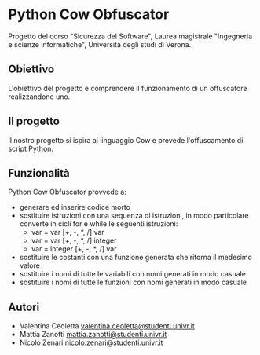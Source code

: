# Python Cow Obfuscator
Progetto del corso "Sicurezza del Software", Laurea magistrale "Ingegneria e scienze informatiche", Università degli studi di Verona.

## Obiettivo
L'obiettivo del progetto è comprendere il funzionamento di un offuscatore realizzandone uno.

## Il progetto
Il nostro progetto si ispira al linguaggio Cow e prevede l'offuscamento di script Python.

## Funzionalità
Python Cow Obfuscator provvede a:
- generare ed inserire codice morto
- sostituire istruzioni con una sequenza di istruzioni, in modo particolare converte in cicli for e while le seguenti istruzioni:
    - var = var [+, -, *, /] var
    - var = var [+, -, *, /] integer
    - var = integer [+, -, *, /] var
- sostituire le costanti con una funzione generata che ritorna il medesimo valore
- sostituire i nomi di tutte le variabili con nomi generati in modo casuale
- sostituire i nomi di tutte le funzioni con nomi generati in modo casuale

## Autori
- Valentina Ceoletta valentina.ceoletta@studenti.univr.it
- Mattia Zanotti mattia.zanotti@studenti.univr.it
- Nicolò Zenari nicolo.zenari@studenti.univr.it
